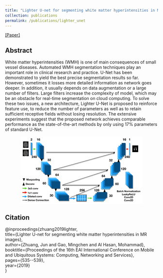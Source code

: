 ```yaml
---
title: "Lighter U-net for segmenting white matter hyperintensities in MR images"
collection: publications
permalink: /publications/lighter_unet
---
```


[[Paper]](https://dl.acm.org/doi/10.1145/3360774.3368203)

## Abstract
White matter hyperintensities (WMH) is one of main consequences of small vessel diseases. 
Automated WMH segmentation techniques play an important role in clinical research and practice. 
U-Net has been demonstrated to yield the best precise segmentation results so far. 
However, sometimes it losses more detailed information as network goes deeper. 
In addition, it usually depends on data augmentation or a large number of filters. 
Large filters increase the complexity of model, which may be an obstacle for real-time segmentation on cloud computing. 
To solve these two issues, a new architecture, Lighter U-Net is proposed to reinforce feature use, to reduce the number of parameters as well as to retain sufficient receptive fields without losing resolution. 
The extensive experiments suggest that the proposed network achieves comparable performance as the state-of-the-art methods by only using 17% parameters of standard U-Net.

<p align="center">
  <img src="/images/pub_img/fig_lighter_unet.png?raw=true" style="width: 400px;"/> 
</p>

## Citation
@inproceedings{zhuang2019lighter, <br>
  title={Lighter U-net for segmenting white matter hyperintensities in MR images}, <br>
  author={Zhuang, Jun and Gao, Mingchen and Al Hasan, Mohammad}, <br>
  booktitle={Proceedings of the 16th EAI International Conference on Mobile and Ubiquitous Systems: Computing, Networking and Services}, <br>
  pages={535--539}, <br>
  year={2019} <br>
}
